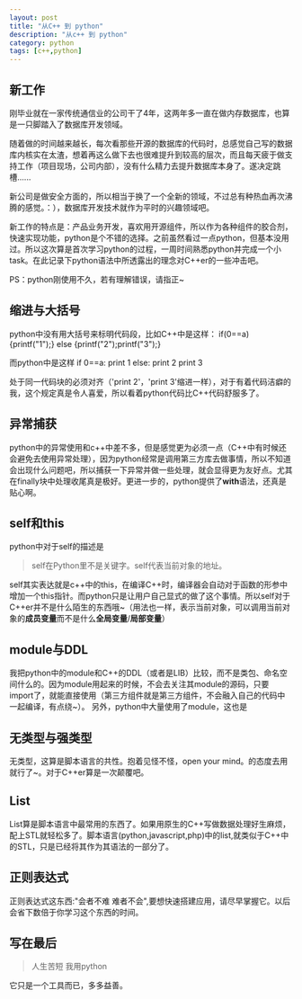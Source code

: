 ```yaml
---
layout: post
title: "从C++ 到 python"
description: "从c++ 到 python"
category: python
tags: [c++,python]
---
```


## 新工作 ##
刚毕业就在一家传统通信业的公司干了4年，这两年多一直在做内存数据库，也算是一只脚踏入了数据库开发领域。  

随着做的时间越来越长，每次看那些开源的数据库的代码时，总感觉自己写的数据库内核实在太渣，想着再这么做下去也很难提升到较高的层次，而且每天疲于做支持工作（项目现场，公司内部），没有什么精力去提升数据库本身了。遂决定跳槽......  

新公司是做安全方面的，所以相当于换了一个全新的领域，不过总有种热血再次沸腾的感觉。：），数据库开发技术就作为平时的兴趣领域吧。  

新工作的特点是：产品业务开发，喜欢用开源组件，所以作为各种组件的胶合剂，快速实现功能，python是个不错的选择。之前虽然看过一点python，但基本没用过。所以这次算是首次学习python的过程，一周时间熟悉python并完成一个小task。在此记录下python语法中所透露出的理念对C++er的一些冲击吧。  

PS：python刚使用不久，若有理解错误，请指正~

## 缩进与大括号 ##
python中没有用大括号来标明代码段，比如C++中是这样：
    if(0==a)
    {printf("1");}
    else
    {printf("2");printf("3");}

而python中是这样
    if 0==a:
    	print 1
    else:
    	print 2
		print 3

处于同一代码块的必须对齐（'print 2'，'print 3'缩进一样），对于有着代码洁癖的我，这个规定真是令人喜爱，所以看着python代码比C++代码舒服多了。  


## 异常捕获 ##
python中的异常使用和c++中差不多，但是感觉更为必须一点（C++中有时候还会避免去使用异常处理），因为python经常是调用第三方库去做事情，所以不知道会出现什么问题吧，所以捕获一下异常并做一些处理，就会显得更为友好点。尤其在finally块中处理收尾真是极好。更进一步的，python提供了**with**语法，还真是贴心啊。

## self和this ##
python中对于self的描述是
> self在Python里不是关键字。self代表当前对象的地址。

self其实表达就是c++中的this，在编译C++时，编译器会自动对于函数的形参中增加一个this指针。而python只是让用户自己显式的做了这个事情。所以self对于C++er并不是什么陌生的东西哦~（用法也一样，表示当前对象，可以调用当前对象的**成员变量**而不是什么**全局变量**/**局部变量**）

## module与DDL ##
我把python中的module和C++的DDL（或者是LIB）比较，而不是类包、命名空间什么的。因为module用起来的时候，不会去关注其module的源码，只要import了，就能直接使用（第三方组件就是第三方组件，不会融入自己的代码中一起编译，有点绕~）。
另外，python中大量使用了module，这也是


## 无类型与强类型 ##
无类型，这算是脚本语言的共性。抱着见怪不怪，open your mind。的态度去用就行了~。对于C++er算是一次颠覆吧。  

## List ##
List算是脚本语言中最常用的东西了。如果用原生的C++写做数据处理好生麻烦，配上STL就轻松多了。脚本语言(python,javascript,php)中的list,就类似于C++中的STL，只是已经将其作为其语法的一部分了。

## 正则表达式 ##
正则表达式这东西:"会者不难 难者不会",要想快速搭建应用，请尽早掌握它。以后会省下数倍于你学习这个东西的时间。

## 写在最后 ##

> 人生苦短 我用python
 
它只是一个工具而已，多多益善。